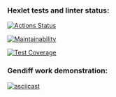 ### Hexlet tests and linter status:

[![Actions Status](https://github.com/niramov/frontend-project-lvl2/workflows/hexlet-check/badge.svg)](https://github.com/niramov/frontend-project-lvl2/actions)

[![Maintainability](https://api.codeclimate.com/v1/badges/b841b0e726d8f177b4ee/maintainability)](https://codeclimate.com/github/niramov/frontend-project-lvl2/maintainability)

[![Test Coverage](https://api.codeclimate.com/v1/badges/b841b0e726d8f177b4ee/test_coverage)](https://codeclimate.com/github/niramov/frontend-project-lvl2/test_coverage)

### Gendiff work demonstration:

[![asciicast](https://asciinema.org/a/U9EBKR3GDdtH0Ujb1oWoDrTzc.svg)](https://asciinema.org/a/U9EBKR3GDdtH0Ujb1oWoDrTzc)

